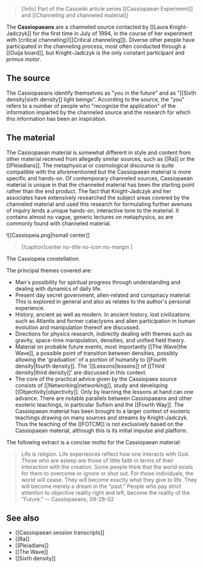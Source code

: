 > [!info] Part of the Casswiki article series [[Cassiopaean Experiment]] and [[Channeling and channeled material]]

The **Cassiopaeans** are a channeled source contacted by [[Laura Knight-Jadczyk]] for the first time in July of 1994, in the course of her experiment with [critical channeling]([[Critical channeling]]). Diverse other people have participated in the channeling process, most often conducted through a [[Ouija board]], but Knight-Jadczyk is the only constant participant and _primus motor_.

The source
----------

The Cassiopaeans identify themselves as "you in the future" and as "[[Sixth density|sixth density]] light beings". According to the source, the "you" refers to a number of people who "recognize the application" of the information imparted by the channeled source and the research for which this information has been an inspiration.

The material
------------

The Cassiopaean material is somewhat different in style and content from other material received from allegedly similar sources, such as [[Ra]] or the [[Pleiadians]]. The metaphysical or cosmological discourse is quite compatible with the aforementioned but the Cassiopaean material is more specific and hands-on. Of contemporary channeled sources, Cassiopaean material is unique in that the channeled material has been the starting point rather than the end product. The fact that Knight-Jadczyk and her associates have extensively researched the subject areas covered by the channeled material and used this research for formulating further avenues of inquiry lends a unique hands-on, interactive tone to the material. It contains almost no vague, generic lectures on metaphysics, as are commonly found with channeled material.

![[Cassiopeia.png|hsmall center]]
> [!caption|center no-title no-icon no-margin ]
> 
The Cassiopeia constellation.

The principal themes covered are:

*   Man's possibility for spiritual progress through understanding and dealing with dynamics of daily life.
*   Present day secret government, alien-related and conspiracy material. This is explored in general and also as relates to the author's personal experience.
*   History, ancient as well as modern. In ancient history, lost civilizations such as Atlantis and former cataclysms and alien participation in human evolution and manipulation thereof are discussed.
*   Directions for physics research, indirectly dealing with themes such as gravity, space-time manipulation, densities, and unified field theory.
*   Material on probable future events, most importantly [[The Wave|the Wave]], a possible point of transition between densities, possibly allowing the 'graduation' of a portion of humanity to [[Fourth density|fourth density]]. The '[[Lessons|lessons]] of [[Third density|third density]]' are discussed in this context.
*   The core of the practical advice given by the Cassiopaea source consists of [[Networking|networking]], study and developing [[Objectivity|objectivity]]. Only by learning the lessons at hand can one advance. There are notable parallels between Cassiopaeans and other esoteric teachings, in particular Sufism and the [[Fourth Way]]. The Cassiopaean material has been brought to a larger context of esoteric teachings drawing on many sources and streams by Knight-Jadczyk. Thus the teaching of the [[FOTCM]] is not exclusively based on the Cassiopaean material, although this is its initial impulse and platform.

The following extract is a concise motto for the Cassiopaean material:

> Life is religion. Life experiences reflect how one interacts with God. Those who are asleep are those of little faith in terms of their interaction with the creation. Some people think that the world exists for them to overcome or ignore or shut out. For those individuals, the world will cease. They will become exactly what they give to life. They will become merely a dream in the "past." People who pay strict attention to objective reality right and left, become the reality of the "Future." -- Cassiopaeans, 09-28-02

See also
--------

*   [[Cassiopaean session transcripts]]
*   [[Ra]]
*   [[Pleiadians]]
*   [[The Wave]]
*   [[Sixth density]]